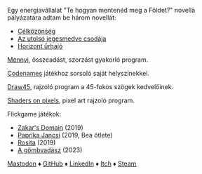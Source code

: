
Egy energiavállalat "Te hogyan mentenéd meg a Földet?" novella pályázatára adtam be három novellát:
- [Célközönség](iras/celkozonseg)
- [Az utolsó jegesmedve csodája](iras/az-utolso-jegesmedve-csodaja)
- [Horizont űrhajó](iras/horizont-urhajo)

[Mennyi](https://mennyi.darabos.space/), összeadást, szorzást gyakorló program.

[Codenames](codenames) játékhoz sorsoló saját helyszínekkel.

[Draw45](https://draw45.darabos.space/), rajzoló program a 45-fokos szögek kedvelőinek.

[Shaders on pixels](https://darabos.github.io/shaders-on-pixels/), pixel art rajzoló program.

Flickgame játékok:
- [Zakar's Domain](https://www.flickgame.org/play.html?p=b8823831719f78648b12b49497b90d35) (2019)
- [Paprika Jancsi](https://www.flickgame.org/play.html?p=a62cfa3bcd29aa5fe721f05c8006154d) (2019, Bea ötlete)
- [Rosita](https://www.flickgame.org/play.html?p=c04944095b1c1db144f8eff50dd66d8b) (2019)
- [A gömbvadász](https://www.flickgame.org/play.html?p=a9b9f16f4fa11a685d5cd866db2f2a9c) (2023)

[Mastodon](https://mastodon.online/@darabos) ♦ [GitHub](https://github.com/darabos) ♦ [LinkedIn](https://www.linkedin.com/in/darabos/) ♦ [Itch](https://darabos.itch.io/) ♦ [Steam](https://steamcommunity.com/id/cyhawk/)

